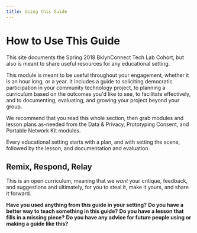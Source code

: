 ```yaml
---
title: Using this Guide
---
```


# How to Use This Guide

This site documents the Spring 2018 BklynConnect Tech Lab Cohort, but also is meant to share useful resources for any educational setting. 

This module is meant to be useful throughout your engagement, whether it is an hour long, or a year. It includes a guide to soliciting democratic participation in your community technology project, to planning a curriculum based on the outcomes you'd like to see, to facilitate effectively, and to documenting, evaluating, and growing your project beyond your group. 

We recommend that you read this whole section, then grab modules and lesson plans as-needed from the Data & Privacy, Prototyping Consent, and Portable Network Kit modules. 

Every educational setting starts with a plan, and with setting the scene, followed by the lesson, and documentation and evaluation. 


## Remix, Respond, Relay 

This is an open curriculum, meaning that we *want* your critique, feedback, and suggestions and ultimately, for you to steal it, make it yours, and share it forward. 

**Have you used anything from this guide in your setting?**
**Do you have a better way to teach something in this guide?**
**Do you have a lesson that fills in a missing piece?**
**Do you have any advice for future people using or making a guide like this?**

